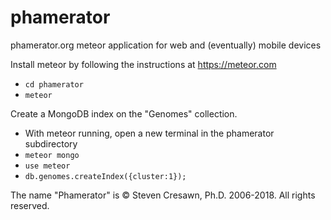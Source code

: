 # phamerator

phamerator.org meteor application for web and (eventually) mobile devices

Install meteor by following the instructions at https://meteor.com
* `cd phamerator`
* `meteor`

Create a MongoDB index on the "Genomes" collection.
* With meteor running, open a new terminal in the phamerator subdirectory
* `meteor mongo`
* `use meteor`
* `db.genomes.createIndex({cluster:1});`

The name "Phamerator" is &copy; Steven Cresawn, Ph.D. 2006-2018. All rights reserved.
